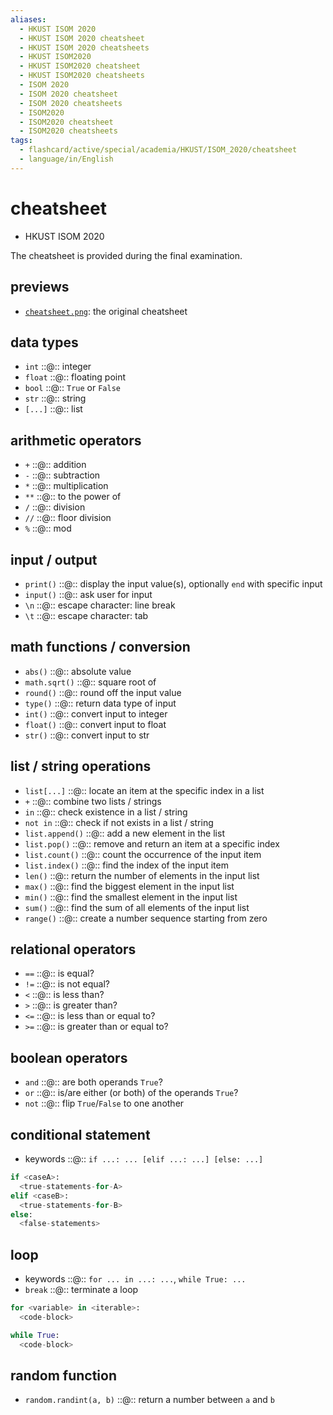 ```yaml
---
aliases:
  - HKUST ISOM 2020
  - HKUST ISOM 2020 cheatsheet
  - HKUST ISOM 2020 cheatsheets
  - HKUST ISOM2020
  - HKUST ISOM2020 cheatsheet
  - HKUST ISOM2020 cheatsheets
  - ISOM 2020
  - ISOM 2020 cheatsheet
  - ISOM 2020 cheatsheets
  - ISOM2020
  - ISOM2020 cheatsheet
  - ISOM2020 cheatsheets
tags:
  - flashcard/active/special/academia/HKUST/ISOM_2020/cheatsheet
  - language/in/English
---
```


# cheatsheet

- HKUST ISOM 2020

The cheatsheet is provided during the final examination.

## previews

- [`cheatsheet.png`](cheatsheet.png): the original cheatsheet

## data types

- `int` ::@:: integer <!--SR:!2029-05-08,1294,350!2029-06-11,1321,350-->
- `float` ::@:: floating point <!--SR:!2029-03-06,1245,350!2029-02-24,1237,350-->
- `bool` ::@:: `True` or `False` <!--SR:!2029-05-20,1304,350!2029-01-25,1213,350-->
- `str` ::@:: string <!--SR:!2029-01-08,1199,350!2029-02-21,1233,350-->
- `[...]` ::@:: list <!--SR:!2029-01-12,1202,350!2029-03-31,1265,350-->

## arithmetic operators

- `+` ::@:: addition <!--SR:!2029-04-16,1278,350!2029-04-29,1287,350-->
- `-` ::@:: subtraction <!--SR:!2029-04-04,1268,350!2029-03-14,1252,350-->
- `*` ::@:: multiplication <!--SR:!2029-02-05,1222,350!2029-04-25,1283,350-->
- `**` ::@:: to the power of <!--SR:!2029-04-05,1269,350!2029-05-28,1311,350-->
- `/` ::@:: division <!--SR:!2029-02-09,1225,350!2029-04-26,1283,350-->
- `//` ::@:: floor division <!--SR:!2029-03-11,1248,350!2029-03-15,1253,350-->
- `%` ::@:: mod <!--SR:!2029-01-31,1218,350!2029-02-02,1220,350-->

## input / output

- `print()` ::@:: display the input value(s), optionally `end` with specific input <!--SR:!2029-02-27,1239,350!2029-05-06,1291,350-->
- `input()` ::@:: ask user for input <!--SR:!2029-02-28,1240,350!2029-01-04,1196,350-->
- `\n` ::@:: escape character: line break <!--SR:!2029-05-01,1287,350!2029-02-12,1227,350-->
- `\t` ::@:: escape character: tab <!--SR:!2029-01-09,1200,350!2029-04-20,1279,350-->

## math functions / conversion

- `abs()` ::@:: absolute value <!--SR:!2029-02-22,1236,350!2029-01-07,1199,350-->
- `math.sqrt()` ::@:: square root of <!--SR:!2029-04-21,1280,350!2029-01-22,1210,350-->
- `round()` ::@:: round off the input value <!--SR:!2029-05-11,1297,350!2029-03-15,1251,350-->
- `type()` ::@:: return data type of input <!--SR:!2029-01-27,1215,350!2029-01-10,1200,350-->
- `int()` ::@:: convert input to integer <!--SR:!2029-02-01,1219,350!2029-04-22,1280,350-->
- `float()` ::@:: convert input to float <!--SR:!2029-06-06,1317,350!2029-01-17,1206,350-->
- `str()` ::@:: convert input to str <!--SR:!2029-05-04,1291,350!2029-06-09,1320,350-->

## list / string operations

- `list[...]` ::@:: locate an item at the specific index in a list <!--SR:!2029-03-16,1253,350!2029-05-15,1300,350-->
- `+` ::@:: combine two lists / strings <!--SR:!2029-05-18,1302,350!2029-06-04,1316,350-->
- `in` ::@:: check existence in a list / string <!--SR:!2029-03-28,1263,350!2029-05-30,1312,350-->
- `not in` ::@:: check if not exists in a list / string <!--SR:!2029-01-23,1210,350!2029-04-27,1284,350-->
- `list.append()` ::@:: add a new element in the list <!--SR:!2029-05-02,1288,350!2029-05-19,1303,350-->
- `list.pop()` ::@:: remove and return an item at a specific index <!--SR:!2028-03-07,888,330!2029-02-15,1230,350-->
- `list.count()` ::@:: count the occurrence of the input item <!--SR:!2029-06-03,1315,350!2029-06-05,1316,350-->
- `list.index()` ::@:: find the index of the input item <!--SR:!2029-02-07,1223,350!2029-02-06,1223,350-->
- `len()` ::@:: return the number of elements in the input list <!--SR:!2029-03-10,1247,350!2029-06-12,1322,350-->
- `max()` ::@:: find the biggest element in the input list <!--SR:!2029-02-26,1239,350!2029-03-08,1246,350-->
- `min()` ::@:: find the smallest element in the input list <!--SR:!2029-02-16,1229,350!2029-06-08,1318,350-->
- `sum()` ::@:: find the sum of all elements of the input list <!--SR:!2029-03-27,1262,350!2029-03-01,1241,350-->
- `range()` ::@:: create a number sequence starting from zero <!--SR:!2029-04-13,1276,350!2029-05-17,1300,350-->

## relational operators

- `==` ::@:: is equal? <!--SR:!2029-01-16,1205,350!2029-01-26,1214,350-->
- `!=` ::@:: is not equal? <!--SR:!2029-03-05,1244,350!2029-04-14,1273,350-->
- `<` ::@:: is less than? <!--SR:!2029-05-24,1306,350!2029-05-13,1298,350-->
- `>` ::@:: is greater than? <!--SR:!2029-03-07,1245,350!2029-05-17,1301,350-->
- `<=` ::@:: is less than or equal to? <!--SR:!2029-04-19,1278,350!2029-05-06,1293,350-->
- `>=` ::@:: is greater than or equal to? <!--SR:!2029-03-30,1264,350!2029-03-04,1243,350-->

## boolean operators

- `and` ::@:: are both operands `True`? <!--SR:!2029-01-28,1216,350!2029-02-10,1224,350-->
- `or` ::@:: is/are either (or both) of the operands `True`? <!--SR:!2029-05-09,1295,350!2029-05-14,1299,350-->
- `not` ::@:: flip `True`/`False` to one another <!--SR:!2029-04-20,1281,350!2029-03-21,1257,350-->

## conditional statement

- keywords ::@:: `if ...: ... [elif ...: ...] [else: ...]` <!--SR:!2029-05-07,1292,350!2029-05-05,1292,350-->

```Python
if <caseA>:
  <true-statements-for-A>
elif <caseB>:
  <true-statements-for-B>
else:
  <false-statements>
```

## loop

- keywords ::@:: `for ... in ...: ...`, `while True: ...` <!--SR:!2029-04-23,1281,350!2029-01-21,1209,350-->
- `break` ::@:: terminate a loop <!--SR:!2029-01-29,1217,350!2029-04-24,1282,350-->

```Python
for <variable> in <iterable>:
  <code-block>
```

```Python
while True:
  <code-block>
```

## random function

- `random.randint(a, b)` ::@:: return a number between `a` and `b` <!--SR:!2029-02-27,1238,350!2029-05-18,1301,350-->
